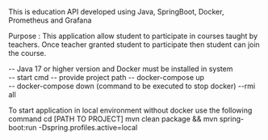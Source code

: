 This is education API developed using Java, SpringBoot, Docker, Prometheus and Grafana

Purpose :
This application allow student to participate in courses taught by teachers. Once teacher granted student
to participate then student can join the course.

-- Java 17 or higher version and Docker must be installed in system   
-- start cmd 
-- provide project path 
-- docker-compose up  
-- docker-compose down (command to be executed to stop docker) --rmi all


To start application in local environment without docker
use the following command
cd [PATH TO PROJECT]
mvn clean package  && mvn spring-boot:run -Dspring.profiles.active=local


